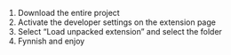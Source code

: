 1. Download the entire project
2. Activate the developer settings on the extension page
3. Select “Load unpacked extension” and select the folder
4. Fynnish and enjoy
